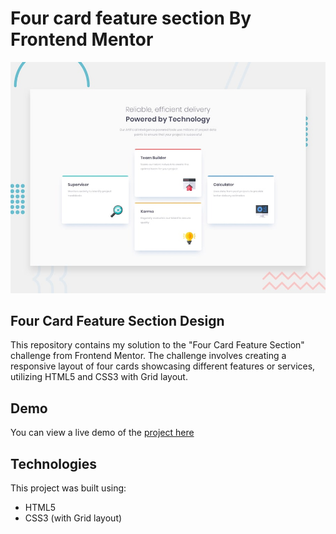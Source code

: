 # Four card feature section By Frontend Mentor 

![Design preview for the Four card feature section coding challenge](./design/desktop-preview.jpg)

## Four Card Feature Section Design
This repository contains my solution to the "Four Card Feature Section" challenge from Frontend Mentor. The challenge involves creating a responsive layout of four cards showcasing different features or services, utilizing HTML5 and CSS3 with Grid layout.

## Demo
You can view a live demo of the [project here](https://four-card-feature-section-ten-sepia.vercel.app/)

## Technologies
This project was built using:
- HTML5
- CSS3 (with Grid layout)


